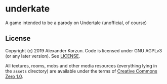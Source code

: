 # underkate
A game intended to be a parody on Undertale (unofficial, of course)

## License
Copyright (c) 2019 Alexander Korzun.
Code is licensed under GNU AGPLv3 (or any later version). See
[LICENSE](https://github.com/kodo-pp/underkate/LICENSE).

All textures, rooms, mobs and other media resources (everything lying in
the `assets` directory) are available under the
terms of [Creative Commons Zero 1.0](https://github.com/kodo-pp/underkate/COPYING.media).
